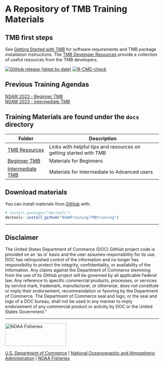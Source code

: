 <!-- README.md is generated from README.Rmd. Please edit that file -->

# A Repository of TMB Training Materials

## TMB first steps

See [Getting Started with
TMB](https://nsawtraining.github.io/TMBtraining/articles/00_01_Getting_Started.html)
for software requirements and TMB package installation instructions. The
[TMB Developer
Resources](https://nsawtraining.github.io/TMBtraining/articles/00_00_TMB_Developer_Resources.html)
provide a collection of useful resources from the TMB developers.

<!-- badges: start -->

[![GitHub release (latest by
date)](https://img.shields.io/github/v/release/nmfs-fish-tools/pkgdownTemplate)](https://github.com/nmfs-fish-tools/pkgdownTemplate/releases)
[![R-CMD-check](https://github.com/nmfs-fish-tools/pkgdownTemplate/workflows/R-CMD-check/badge.svg)](https://github.com/nmfs-fish-tools/pkgdownTemplate/actions/workflows/R-CMD-check.yaml)
<!-- badges: end -->

## Previous Training Agendas

[NSAW 2023 - Beginner
TMB](https://nsawtraining.github.io/TMBtraining/articles/00-beginner-tmb-agenda.html)<br>
[NSAW 2023 - Intermediate
TMB](https://nsawtraining.github.io/TMBtraining/articles/01-intermediate-tmb-agenda.html)

## Training Materials are found under the `docs` directory

| Folder                                                                                                     | Description                                                       |
|------------------------------------------------------------------------------------------------------------|-------------------------------------------------------------------|
| [TMB Resources](https://nsawtraining.github.io/TMBtraining/articles/000_Getting_Started_Contents.html)     | Links with helpful tips and resources on getting started with TMB |
| [Beginner TMB](https://nsawtraining.github.io/TMBtraining/articles/001_Beginner_TMB_Contents.html)         | Materials for Beginners                                           |
| [Intermediate TMB](https://nsawtraining.github.io/TMBtraining/articles/002_Intermediate_TMB_Contents.html) | Materials for Intermediate to Advanced users                      |

## Download materials

You can install materials from
[GitHub](https://github.com/NSAWTraining/TMBtraining) with:

``` r
# install.packages("devtools")
devtools::install_github("NSAWTraining/TMBtraining")
```

<!-- Do not edit below. This adds the Disclaimer and NMFS footer. -->

------------------------------------------------------------------------

## Disclaimer

The United States Department of Commerce (DOC) GitHub project code is
provided on an ‘as is’ basis and the user assumes responsibility for its
use. DOC has relinquished control of the information and no longer has
responsibility to protect the integrity, confidentiality, or
availability of the information. Any claims against the Department of
Commerce stemming from the use of its GitHub project will be governed by
all applicable Federal law. Any reference to specific commercial
products, processes, or services by service mark, trademark,
manufacturer, or otherwise, does not constitute or imply their
endorsement, recommendation or favoring by the Department of Commerce.
The Department of Commerce seal and logo, or the seal and logo of a DOC
bureau, shall not be used in any manner to imply endorsement of any
commercial product or activity by DOC or the United States Government.”

------------------------------------------------------------------------

<img src="https://raw.githubusercontent.com/nmfs-general-modeling-tools/nmfspalette/main/man/figures/noaa-fisheries-rgb-2line-horizontal-small.png" width="200" style="height: 75px !important;"  alt="NOAA Fisheries">

[U.S. Department of Commerce](https://www.commerce.gov/) \| [National
Oceanographic and Atmospheric Administration](https://www.noaa.gov) \|
[NOAA Fisheries](https://www.fisheries.noaa.gov/)
